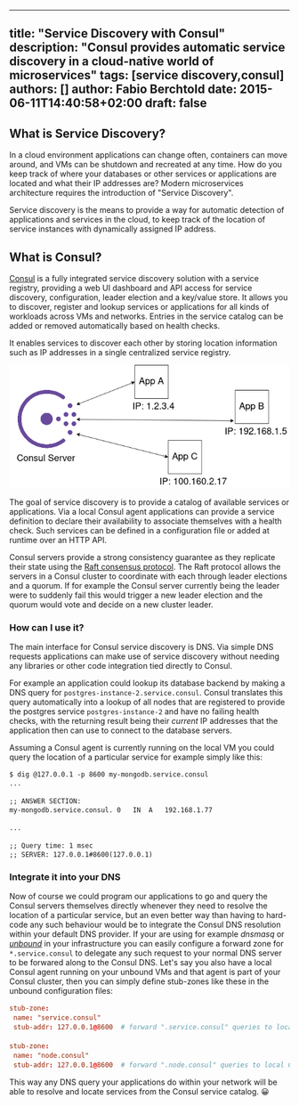 
---
title: "Service Discovery with Consul"
description: "Consul provides automatic service discovery in a cloud-native world of microservices"
tags: [service discovery,consul]
authors: []
author: Fabio Berchtold
date: 2015-06-11T14:40:58+02:00
draft: false
---

## What is Service Discovery?

In a cloud environment applications can change often, containers can move around, and VMs can be shutdown and recreated at any time. How do you keep track of where your databases or other services or applications are located and what their IP addresses are?
Modern microservices architecture requires the introduction of "Service Discovery".

Service discovery is the means to provide a way for automatic detection of applications and services in the cloud, to keep track of the location of service instances with dynamically assigned IP address.

## What is Consul?

[Consul](https://www.consul.io/docs/intro) is a fully integrated service discovery solution with a service registry, providing a web UI dashboard and API access for service discovery, configuration, leader election and a key/value store. It allows you to discover, register and lookup services or applications for all kinds of workloads across VMs and networks. Entries in the service catalog can be added or removed automatically based on health checks.

It enables services to discover each other by storing location information such as IP addresses in a single centralized service registry.

![Consul](/images/consul-service-registry.png)

The goal of service discovery is to provide a catalog of available services or applications. Via a local Consul agent applications can provide a service definition to declare their availability to associate themselves with a health check. Such services can be defined in a configuration file or added at runtime over an HTTP API.


Consul servers provide a strong consistency guarantee as they replicate their state using the [Raft consensus protocol](https://www.consul.io/docs/architecture/consensus). The Raft protocol allows the servers in a Consul cluster to coordinate with each through leader elections and a quorum. If for example the Consul server currently being the leader were to suddenly fail this would trigger a new leader election and the quorum would vote and decide on a new cluster leader.

### How can I use it?

The main interface for Consul service discovery is DNS. Via simple DNS requests applications can make use of service discovery without needing any libraries or other code integration tied directly to Consul.

For example an application could lookup its database backend by making a DNS query for `postgres-instance-2.service.consul`. Consul translates this query automatically into a lookup of all nodes that are registered to provide the postgres service `postgres-instance-2` and have no failing health checks, with the returning result being their *current* IP addresses that the application then can use to connect to the database servers.

Assuming a Consul agent is currently running on the local VM you could query the location of a particular service for example simply like this:
```shell
$ dig @127.0.0.1 -p 8600 my-mongodb.service.consul
...

;; ANSWER SECTION:
my-mongodb.service.consul. 0   IN  A   192.168.1.77

...

;; Query time: 1 msec
;; SERVER: 127.0.0.1#8600(127.0.0.1)
```

### Integrate it into your DNS

Now of course we could program our applications to go and query the Consul servers themselves directly whenever they need to resolve the location of a particular service, but an even better way than having to hard-code any such behaviour would be to integrate the Consul DNS resolution within your default DNS provider.
If your are using for example *dnsmasq* or *[unbound](https://www.nlnetlabs.nl/projects/unbound/about/)* in your infrastructure you can easily configure a forward zone for `*.service.consul` to delegate any such request to your normal DNS server to be forwared along to the Consul DNS.
Let's say you also have a local Consul agent running on your unbound VMs and that agent is part of your Consul cluster, then you can simply define stub-zones like these in the unbound configuration files:
```conf
stub-zone:
 name: "service.consul"
 stub-addr: 127.0.0.1@8600  # forward ".service.consul" queries to local Consul agent
 
stub-zone:
 name: "node.consul"
 stub-addr: 127.0.0.1@8600  # forward ".node.consul" queries to local Consul agent
```

This way any DNS query your applications do within your network will be able to resolve and locate services from the Consul service catalog. 😀
